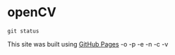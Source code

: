 # openCV
```
git status
```
This site was built using [GitHub Pages](https://pages.github.com/)
-o
-p
-e
-n
-c
-v
